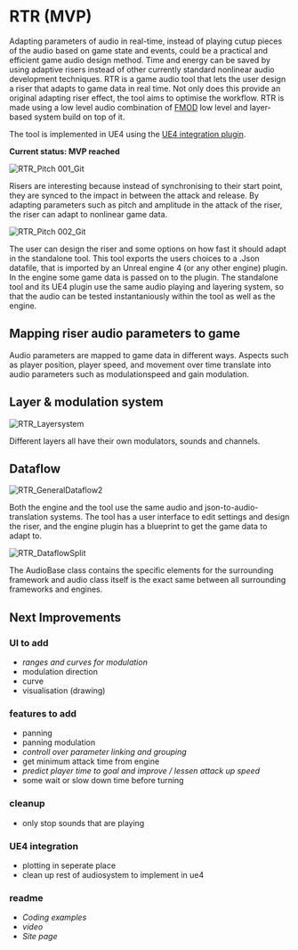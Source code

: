 # RTR (MVP)
Adapting parameters of audio in real-time, instead of playing cutup pieces of the audio based on game state and events, could be a practical and efficient game audio design method. Time and energy can be saved by using adaptive risers instead of other currently standard nonlinear audio development techniques. RTR is a game audio tool that lets the user design a riser that adapts to game data in real time. Not only does this provide an original adapting riser effect, the tool aims to optimise the workflow. RTR is made using a low level audio combination of [FMOD](https://fmod.com/) low level and layer-based system build on top of it.

The tool is implemented in UE4 using the [UE4 integration plugin](https://github.com/StijndeK/RTR_UE4Integration).

**Current status: MVP reached**

![RTR_Pitch 001_Git](https://user-images.githubusercontent.com/31696336/104464204-f3ef0680-55b2-11eb-9cd9-ab35327b2e41.png)

Risers are interesting because instead of synchronising to their start point, they are synced to the impact in between the attack and release. By adapting parameters such as pitch and amplitude in the attack of the riser, the riser can adapt to nonlinear game data.

![RTR_Pitch 002_Git](https://user-images.githubusercontent.com/31696336/104463994-ba1e0000-55b2-11eb-90bb-23ad7fe00a7b.png)

The user can design the riser and some options on how fast it should adapt in the standalone tool. This tool exports the users choices to a .Json datafile, that is imported by an Unreal engine 4 (or any other engine) plugin. In the engine some game data is passed on to the plugin. The standalone tool and its UE4 plugin use the same audio playing and layering system, so that the audio can be tested instantaniously within the tool as well as the engine.

## Mapping riser audio parameters to game
Audio parameters are mapped to game data in different ways. Aspects such as player position, player speed, and movement over time translate into audio parameters such as modulationspeed and gain modulation.

## Layer & modulation system
![RTR_Layersystem](https://user-images.githubusercontent.com/31696336/104494075-41c93600-55d6-11eb-9480-007c5f8846e3.png)

Different layers all have their own modulators, sounds and channels.

## Dataflow
![RTR_GeneralDataflow2](https://user-images.githubusercontent.com/31696336/104494070-41309f80-55d6-11eb-9640-c1777158fe26.png)

Both the engine and the tool use the same audio and json-to-audio-translation systems. The tool has a user interface to edit settings and design the riser, and the engine plugin has a blueprint to get the game data to adapt to.

![RTR_DataflowSplit](https://user-images.githubusercontent.com/31696336/104633126-fb8bd980-569e-11eb-92f6-6616ba3970e0.png)

The AudioBase class contains the specific elements for the surrounding framework and audio class itself is the exact same between all surrounding frameworks and engines.

## Next Improvements
### UI to add
- *ranges and curves for modulation*
- modulation direction
- curve
- visualisation (drawing)
### features to add
- panning
- panning modulation
- *controll over parameter linking and grouping*
- get minimum attack time from engine
- *predict player time to goal and improve / lessen attack up speed*
- some wait or slow down time before turning 
### cleanup
- only stop sounds that are playing
### UE4 integration
- plotting in seperate place
- clean up rest of audiosystem to implement in ue4
### readme
- *Coding examples*
- *video*
- *Site page*
